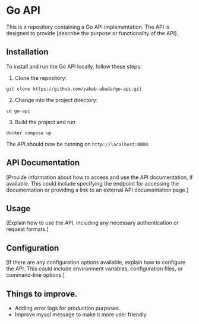 # Go API

This is a repository containing a Go API implementation. The API is designed to provide [describe the purpose or functionality of the API].

## Installation

To install and run the Go API locally, follow these steps:

1. Clone the repository:

```shell
git clone https://github.com/yakob-abada/go-api.git
```

2. Change into the project directory:

```shell
cd go-api
```

3. Build the project and run

```shell
docker compose up
```


The API should now be running on `http://localhost:8080`.

## API Documentation

[Provide information about how to access and use the API documentation, if available. This could include specifying the endpoint for accessing the documentation or providing a link to an external API documentation page.]

## Usage

[Explain how to use the API, including any necessary authentication or request formats.]

## Configuration

[If there are any configuration options available, explain how to configure the API. This could include environment variables, configuration files, or command-line options.]

## Things to improve.
- Adding error logs for production purposes.
- Improve mysql message to make it more user friendly.